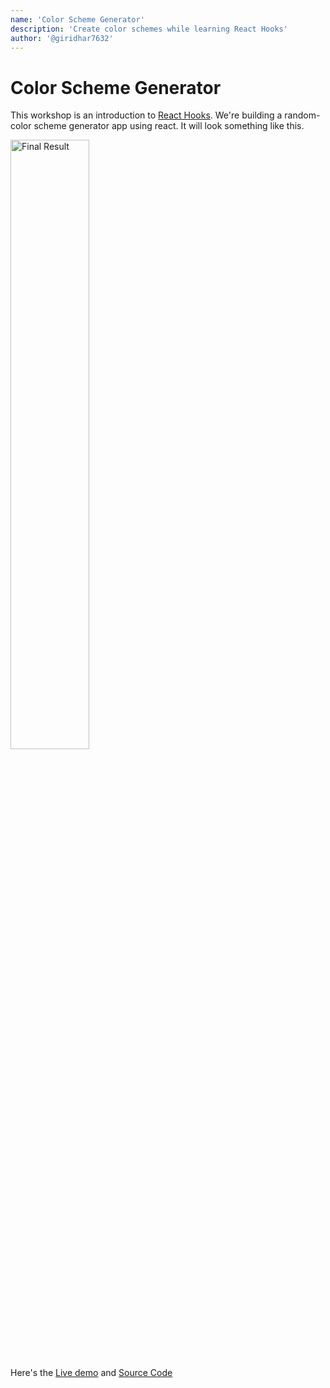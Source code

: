```yaml
---
name: 'Color Scheme Generator'
description: 'Create color schemes while learning React Hooks'
author: '@giridhar7632'
---
```


# Color Scheme Generator

This workshop is an introduction to [React Hooks](https://reactjs.org/docs/hooks-intro.html). We're building a random-color scheme generator app using react. It will look something like this.

<a href="https://color-scheme-generator.giridharhackclu.repl.co/"><img src="https://cloud-l2fcrog3j.vercel.app/0screencapture-color-scheme-generator-giridharhackclu-repl-co-2020-10-16-11_11_34.png" width="50%" alt="Final Result"></a>

Here's the [Live demo](https://color-scheme-generator.giridharhackclu.repl.co/) and [Source Code](https://repl.it/@Giridharhackclu/Color-scheme-generator#src/index.js)

